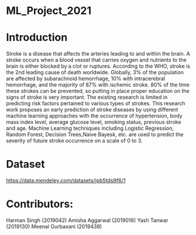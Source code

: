 # ML_Project_2021

# Introduction
Stroke is a disease that affects the arteries leading to and within the brain. A stroke occurs when a blood vessel that carries oxygen and nutrients to the brain is either blocked by a clot or ruptures. According to the WHO, stroke is the 2nd leading cause of death worldwide. Globally, 3% of the population are affected by subarachnoid hemorrhage, 10% with intracerebral hemorrhage, and the majority of 87% with ischemic stroke. 80% of the time these strokes can be prevented, so putting in place proper education on the signs of stroke is very important. The existing research is limited in predicting risk factors pertained to various types of strokes. This research work proposes an early prediction of stroke diseases by using different machine learning approaches with the occurrence of hypertension, body mass index level, average glucose level, smoking status, previous stroke and age. Machine Learning techniques including Logistic Regression, Random Forest, Decision Trees,Naive Bayesk, etc. are used to predict the severity of future stroke occurrence on a scale of 0 to 3.

# Dataset
https://data.mendeley.com/datasets/jpb5tds9f6/1

# Contributors:
Harman Singh (2019042)
Amisha Aggarwal (2019016)
Yash Tanwar (2019130)
Meenal Gurbaxani (2019438)
